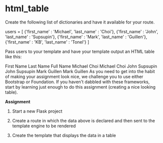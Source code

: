 # html_table

Create the following list of dictionaries and have it available for your route.

users = [
   {'first_name' : 'Michael', 'last_name' : 'Choi'},
   {'first_name' : 'John', 'last_name' : 'Supsupin'},
   {'first_name' : 'Mark', 'last_name' : 'Guillen'},
   {'first_name' : 'KB', 'last_name' : 'Tonel'}
]

Pass users to your template and have your template output an HTML table like this:

First Name	Last Name	Full Name
Michael	Choi	Michael Choi
John	Supsupin	John Supsupin
Mark	Guillen	Mark Guillen
As you need to get into the habit of making your assignment look nice, we challenge you to use either Bootstrap or Foundation. If you haven't dabbled with these frameworks, start by learning just enough to do this assignment (creating a nice looking table).

**Assignment**

1. Start a new Flask project

2. Create a route in which the data above is declared and then sent to the template engine to be rendered

3. Create the template that displays the data in a table
